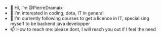 - 👋 Hi, I’m @PierreDramaix
- 👀 I’m interested in coding, dota, IT in general
- 🌱 I’m currently following courses to get a licence in IT, specialising myself to be backend java developper
- 📫 How to reach me: please dont, I will reach you out if I feel the need

<!---
PierreDramaix/PierreDramaix is a ✨ special ✨ repository because its `README.md` (this file) appears on your GitHub profile.
You can click the Preview link to take a look at your changes.
--->
